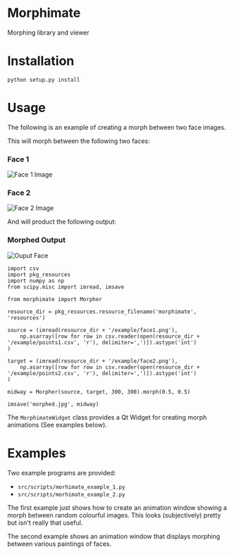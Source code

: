# Morphimate
Morphing library and viewer

# Installation

`python setup.py install`

# Usage

The following is an example of creating a morph between two face images.

This will morph between the following two faces:

### Face 1

![Face 1 Image](https://github.com/dramast/morphimate/raw/master/src/morphimate/resources/example/face1.png "Face 1")

### Face 2

![Face 2 Image](https://github.com/dramast/morphimate/raw/master/src/morphimate/resources/example/face2.png "Face 2")

And will product the following output:

### Morphed Output

![Ouput Face](https://github.com/dramast/morphimate/raw/master/src/morphimate/resources/example/morphed.png "Output")


```
import csv
import pkg_resources
import numpy as np
from scipy.misc import imread, imsave

from morphimate import Morpher

resource_dir = pkg_resources.resource_filename('morphimate', 'resources')

source = (imread(resource_dir + '/example/face1.png'),
    np.asarray([row for row in csv.reader(open(resource_dir + '/example/points1.csv', 'r'), delimiter=',')]).astype('int')
)

target = (imread(resource_dir + '/example/face2.png'),
    np.asarray([row for row in csv.reader(open(resource_dir + '/example/points2.csv', 'r'), delimiter=',')]).astype('int')
)

midway = Morpher(source, target, 300, 300).morph(0.5, 0.5)

imsave('morphed.jpg', midway)
```



The `MorphimateWidget` class provides a Qt Widget for creating morph animations (See examples below).

# Examples

Two example programs are provided:
- `src/scripts/morhimate_example_1.py`
- `src/scripts/morhimate_example_2.py`

The first example just shows how to create an animation window showing a morph between random colourful images.
This looks (subjectively) pretty but isn't really that useful.

The second example shows an animation window that displays morphing between various paintings of faces.



